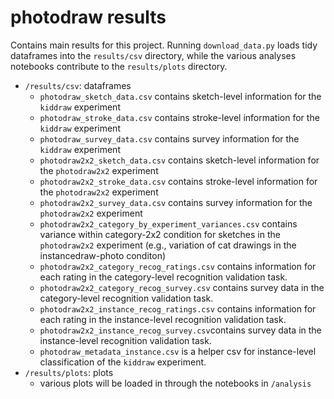 # photodraw results

Contains main results for this project. Running `download_data.py` loads tidy dataframes into the `results/csv` directory, while the various analyses notebooks contribute to the `results/plots` directory.

- `/results/csv`: dataframes
  - `photodraw_sketch_data.csv` contains sketch-level information for the `kiddraw` experiment
  - `photodraw_stroke_data.csv` contains stroke-level information for the `kiddraw` experiment
  - `photodraw_survey_data.csv` contains survey information for the `kiddraw` experiment
  - `photodraw2x2_sketch_data.csv` contains sketch-level information for the `photodraw2x2` experiment
  - `photodraw2x2_stroke_data.csv` contains stroke-level information for the `photodraw2x2` experiment
  - `photodraw2x2_survey_data.csv` contains survey information for the `photodraw2x2` experiment
  - `photodraw2x2_category_by_experiment_variances.csv` contains variance within category-2x2 condition for sketches in the `photodraw2x2` experiment (e.g., variation of cat drawings in the instancedraw-photo conditon)
  - `photodraw2x2_category_recog_ratings.csv` contains information for each rating in the category-level recognition validation task.
  - `photodraw2x2_category_recog_survey.csv` contains survey data in the category-level recognition validation task.
  - `photodraw2x2_instance_recog_ratings.csv` contains information for each rating in the instance-level recognition validation task.
  - `photodraw2x2_instance_recog_survey.csv`contains survey data in the instance-level recognition validation task.
  - `photodraw_metadata_instance.csv` is a helper csv for instance-level classification of the `kiddraw` experiment.
- `/results/plots`: plots
  - various plots will be loaded in through the notebooks in `/analysis`
